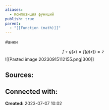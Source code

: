 ```yaml
---
aliases:
  - Композиция функций
publish: true
parent:
  - "[[Function (math)]]"
---
```

#анки

$$f \circ g(x) = f(g(x)) = z$$
![[Pasted image 20230915112155.png|300]]




**Sources:**
- 


**Connected with:**
- 



**Created:** 2023-07-07 10:02